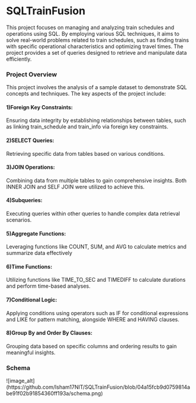 <h1>SQLTrainFusion</h1>

This project focuses on managing and analyzing train schedules and operations using SQL. By employing various SQL techniques, it aims to solve real-world problems related to train schedules, such as finding trains with specific operational characteristics and optimizing travel times. The project provides a set of queries designed to retrieve and manipulate data efficiently.


<h3>Project Overview</h3>
This project involves the analysis of a sample dataset to demonstrate SQL concepts and techniques. The key aspects of the project include:</br>


<h4>1)Foreign Key Constraints:</h4>Ensuring data integrity by establishing relationships between tables, such as linking train_schedule and train_info via foreign key constraints.
<h4>2)SELECT Queries:</h4>Retrieving specific data from tables based on various conditions.
<h4>3)JOIN Operations:</h4>Combining data from multiple tables to gain comprehensive insights. Both INNER JOIN and SELF JOIN were utilized to achieve this.
<h4>4)Subqueries:</h4>Executing queries within other queries to handle complex data retrieval scenarios.
<h4>5)Aggregate Functions:</h4>Leveraging functions like COUNT, SUM, and AVG to calculate metrics and summarize data effectively
<h4>6)Time Functions:</h4>Utilizing functions like TIME_TO_SEC and TIMEDIFF to calculate durations and perform time-based analyses.
<h4>7)Conditional Logic:</h4>Applying conditions using operators such as IF for conditional expressions and LIKE for pattern matching, alongside WHERE and HAVING clauses.
<h4>8)Group By and Order By Clauses:</h4>Grouping data based on specific columns and ordering results to gain meaningful insights.


<h3>Schema</h3>
![image_alt](https://github.com/Isham17NIT/SQLTrainFusion/blob/04a15fcb9d0759814abe91f02b91854360ff193a/schema.png)

